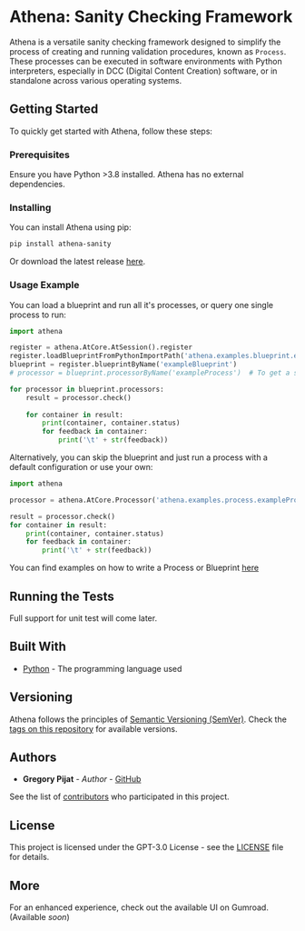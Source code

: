 # Athena: Sanity Checking Framework

Athena is a versatile sanity checking framework designed to simplify the process of creating and running validation procedures, known as `Process`. These processes can be executed in software environments with Python interpreters, especially in DCC (Digital Content Creation) software, or in standalone across various operating systems.

## Getting Started

To quickly get started with Athena, follow these steps:

### Prerequisites

Ensure you have Python >3.8 installed. Athena has no external dependencies.

### Installing

You can install Athena using pip:

```bash
pip install athena-sanity
```

Or download the latest release [here](https://github.com/gpijat/athena/releases).

### Usage Example

You can load a blueprint and run all it's processes, or query one single process to run:
```python
import athena

register = athena.AtCore.AtSession().register
register.loadBlueprintFromPythonImportPath('athena.examples.blueprint.exampleBlueprint')
blueprint = register.blueprintByName('exampleBlueprint')
# processor = blueprint.processorByName('exampleProcess')  # To get a single processor.

for processor in blueprint.processors:
    result = processor.check()
    
    for container in result:
        print(container, container.status)
        for feedback in container:
            print('\t' + str(feedback))

```

Alternatively, you can skip the blueprint and just run a process with a default configuration or use your own:
```py
import athena

processor = athena.AtCore.Processor('athena.examples.process.exampleProcess')

result = processor.check()
for container in result:
    print(container, container.status)
    for feedback in container:
        print('\t' + str(feedback))

```

You can find examples on how to write a Process or Blueprint [here](https://github.com/gpijat/athena/tree/master/src/athena/examples)

## Running the Tests

Full support for unit test will come later.

## Built With

* [Python](https://www.python.org/) - The programming language used

## Versioning

Athena follows the principles of [Semantic Versioning (SemVer)](http://semver.org/). Check the [tags on this repository](https://github.com/gpijat/athena/tags) for available versions.

## Authors

* **Gregory Pijat** - *Author* - [GitHub](https://github.com/gpijat)

See the list of [contributors](https://github.com/gpijat/athena/contributors) who participated in this project.

## License

This project is licensed under the GPT-3.0 License - see the [LICENSE](LICENSE) file for details.

## More

For an enhanced experience, check out the available UI on Gumroad. (Available *soon*)
